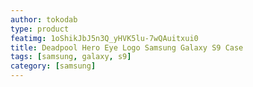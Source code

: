 ```yaml
---
author: tokodab
type: product
featimg: 1oShikJbJ5n3Q_yHVK5lu-7wQAuitxui0
title: Deadpool Hero Eye Logo Samsung Galaxy S9 Case
tags: [samsung, galaxy, s9]
category: [samsung]
---
```


